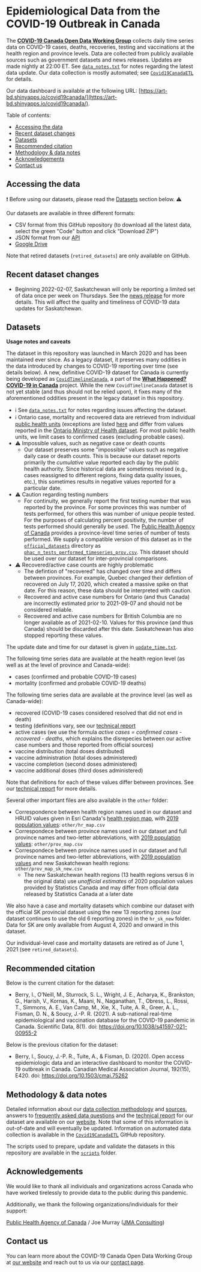 # Epidemiological Data from the COVID-19 Outbreak in Canada

The [**COVID-19 Canada Open Data Working Group**](https://opencovid.ca/) collects daily time series data on COVID-19 cases, deaths, recoveries, testing and vaccinations at the health region and province levels. Data are collected from publicly available sources such as government datasets and news releases. Updates are made nightly at 22:00 ET. See [`data_notes.txt`](https://github.com/ccodwg/Covid19Canada/blob/master/data_notes.txt) for notes regarding the latest data update. Our data collection is mostly automated; see [`Covid19CanadaETL`](https://github.com/ccodwg/Covid19CanadaETL) for details.

Our data dashboard is available at the following URL: [https://art-bd.shinyapps.io/covid19canada/](https://art-bd.shinyapps.io/covid19canada/).

Table of contents:

* [Accessing the data](#accessing-the-data)
* [Recent dataset changes](#recent-dataset-changes)
* [Datasets](#datasets)
* [Recommended citation](#recommended-citation)
* [Methodology & data notes](#methodology--data-notes)
* [Acknowledgements](#acknowledgements)
* [Contact us](#contact-us)

## Accessing the data

❗ Before using our datasets, please read the [Datasets](#datasets) section below. ⚠️

Our datasets are available in three different formats:

* CSV format from this GitHub repository (to download all the latest data, select the green "Code" button and click "Download ZIP")
* JSON format from our [API](https://opencovid.ca/api/)
* [Google Drive](https://drive.google.com/drive/folders/1He6mPAbolgh7jtsq1zu6LpLQKz34n_nP)

Note that retired datasets (`retired_datasets`) are only available on GitHub.

## Recent dataset changes

* Beginning 2022-02-07, Saskatchewan will only be reporting a limited set of data once per week on Thursdays. See the [news release](https://www.saskatchewan.ca/government/news-and-media/2022/february/03/living-with-covid-transition-of-public-health-management) for more details. This will affect the quality and timeliness of COVID-19 data updates for Saskatchewan.

## Datasets

**Usage notes and caveats**

The dataset in this repository was launched in March 2020 and has been maintained ever since. As a legacy dataset, it preserves many oddities in the data introduced by changes to COVID-19 reporting over time (see details below). A new, definitive COVID-19 dataset for Canada is currently being developed as [`CovidTimelineCanada`](https://github.com/ccodwg/CovidTimelineCanada), a part of the **[What Happened? COVID-19 in Canada](https://whathappened.coronavirus.icu/)** project. While the new `CovidTimelineCanada` dataset is not yet stable (and thus should not be relied upon), it fixes many of the aforementioned oddities present in the legacy dataset in this repository.

- ℹ️ See [`data_notes.txt`](https://github.com/ccodwg/Covid19Canada/blob/master/data_notes.txt) for notes regarding issues affecting the dataset.
- ℹ️ Ontario case, mortality and recovered data are retrieved from individual [public health units](https://www.health.gov.on.ca/en/common/system/services/phu/locations.aspx) (exceptions are listed [here](https://github.com/ccodwg/Covid19Canada/issues/97) and differ from values reported in the [Ontario Ministry of Health dataset](https://data.ontario.ca/dataset/confirmed-positive-cases-of-covid-19-in-ontario/resource/455fd63b-603d-4608-8216-7d8647f43350). For most public health units, we limit cases to confirmed cases (excluding probable cases).
- ⚠️ Impossible values, such as negative case or death counts
  - Our dataset preserves some "impossible" values such as negative daily case or death counts. This is because our dataset reports primarily the *cumulative* value reported each day by the public health authority. Since historical data are sometimes revised (e.g., cases reassigned to different regions, fixing data quality issues, etc.), this sometimes results in negative values reported for a particular date.
- ⚠️ Caution regarding testing numbers
  - For continuity, we generally report the first testing number that was reported by the province. For some provinces this was number of tests performed, for others this was number of unique people tested. For the purposes of calculating percent positivity, the number of tests performed should generally be used. The [Public Health Agency of Canada](https://health-infobase.canada.ca/covid-19/epidemiological-summary-covid-19-cases.html) provides a province-level time series of number of tests performed. We supply a compatible version of this dataset as in the [`official_datasets`](https://github.com/ccodwg/Covid19Canada/tree/master/official_datasets) directory as [`phac_n_tests_performed_timeseries_prov.csv`](https://github.com/ccodwg/Covid19Canada/blob/master/official_datasets/can/phac_n_tests_performed_timeseries_prov.csv). This dataset should be used over our dataset for inter-provincial comparisons.
- ⚠️ Recovered/active case counts are highly problematic
  - The defintion of "recovered" has changed over time and differs between provinces. For example, Quebec changed their defintion of recovered on July 17, 2020, which created a massive spike on that date. For this reason, these data should be interpreted with caution.
  - Recovered and active case numbers for Ontario (and thus Canada) are incorrectly estimated prior to 2021-09-07 and should not be considered reliable.
  - Recovered and active case numbers for British Columbia are no longer available as of 2021-02-10. Values for this province (and thus Canada) should be discarded after this date. Saskatchewan has also stopped reporting these values.

The update date and time for our dataset is given in [`update_time.txt`](https://github.com/ccodwg/Covid19Canada/blob/master/update_time.txt).

The following time series data are available at the health region level (as well as at the level of province and Canada-wide):

* cases (confirmed and probable COVID-19 cases)
* mortality (confirmed and probable COVID-19 deaths)

The following time series data are available at the province level (as well as Canada-wide):

* recovered (COVID-19 cases considered resolved that did not end in death)
* testing (definitions vary, see our [technical report](https://opencovid.ca/work/technical-report/)
* active cases (we use the formula *active cases = confirmed cases - recovered - deaths*, which explains the disrepecies between our active case numbers and those reported from official sources)
* vaccine distribution (total doses distributed)
* vaccine administration (total doses administered)
* vaccine completion (second doses administered)
* vaccine additional doses (third doses administered)

Note that definitions for each of these values differ between provinces. See our [technical report](https://opencovid.ca/work/technical-report/) for more details.

Several other important files are also available in the `other` folder:

* Correspondence between health region names used in our dataset and HRUID values given in Esri Canada's [health region map](https://resources-covid19canada.hub.arcgis.com/datasets/regionalhealthboundaries-1), with [2019 population values](https://www150.statcan.gc.ca/t1/tbl1/en/cv.action?pid=1710013401): `other/hr_map.csv`
* Correspondece between province names used in our dataset and full province names and two-letter abbreviations, with [2019 population values](https://www150.statcan.gc.ca/t1/tbl1/en/cv.action?pid=1710013401): `other/prov_map.csv`
* Correspondece between province names used in our dataset and full province names and two-letter abbreviations, with [2019 population values](https://www150.statcan.gc.ca/t1/tbl1/en/cv.action?pid=1710013401) and new Saskatchewan health regions: `other/prov_map_sk_new.csv`
    * The new Saskatchewan health regions (13 health regions versus 6 in the original data) use *unofficial estimates* of 2020 population values provided by Statistics Canada and may differ from official data released by Statistics Canada at a later date

We also have a case and mortality datasets which combine our dataset with the official SK provincial dataset using the new 13 reporting zones (our dataset continues to use the old 6 reporting zones) in the `hr_sk_new` folder. Data for SK are only available from August 4, 2020 and onward in this dataset.

Our individual-level case and mortality datasets are retired as of June 1, 2021 (see `retired_datasets`).

## Recommended citation

Below is the current citation for the dataset:

* Berry, I., O’Neill, M., Sturrock, S. L., Wright, J. E., Acharya, K., Brankston, G., Harish, V., Kornas, K., Maani, N., Naganathan, T., Obress, L., Rossi, T., Simmons, A. E., Van Camp, M., Xie, X., Tuite, A. R., Greer, A. L., Fisman, D. N., & Soucy, J.-P. R. (2021). A sub-national real-time epidemiological and vaccination database for the COVID-19 pandemic in Canada. Scientific Data, 8(1). doi: https://doi.org/10.1038/s41597-021-00955-2

Below is the previous citation for the dataset:

* Berry, I., Soucy, J.-P. R., Tuite, A., & Fisman, D. (2020). Open access epidemiologic data and an interactive dashboard to monitor the COVID-19 outbreak in Canada. Canadian Medical Association Journal, 192(15), E420. doi: https://doi.org/10.1503/cmaj.75262

## Methodology & data notes

Detailed information about our [data collection methodology](https://opencovid.ca/work/dataset/) and [sources](https://opencovid.ca/work/data-sources/), answers to [frequently asked data questions](https://opencovid.ca/work/data-faq/) and the [technical report](https://opencovid.ca/work/technical-report/) for our dataset are available on our [website](https://opencovid.ca/). Note that some of this information is out-of-date and will eventually be updated. Information on automated data collection is available in the [`Covid19CanadaETL`](https://github.com/ccodwg/Covid19CanadaETL) GitHub repository.

The scripts used to prepare, update and validate the datasets in this repository are available in the [`scripts`](https://github.com/ccodwg/Covid19Canada/tree/master/scripts) folder.

## Acknowledgements

We would like to thank all individuals and organizations across Canada who have worked tirelessly to provide data to the public during this pandemic.

Additionally, we thank the following organizations/individuals for their support:

[Public Health Agency of Canada](https://www.canada.ca/en/public-health.html) / Joe Murray ([JMA Consulting](https://jmaconsulting.biz/home))

## Contact us

You can learn more about the COVID-19 Canada Open Data Working Group at [our website](https://opencovid.ca/) and reach out to us via our [contact page](https://opencovid.ca/contact-us/).
